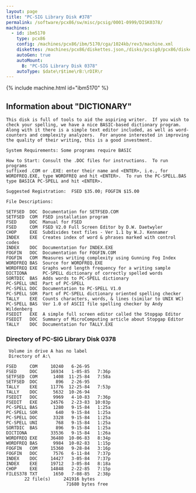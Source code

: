 ```yaml
---
layout: page
title: "PC-SIG Library Disk #378"
permalink: /software/pcx86/sw/misc/pcsig/0001-0999/DISK0378/
machines:
  - id: ibm5170
    type: pcx86
    config: /machines/pcx86/ibm/5170/cga/1024kb/rev3/machine.xml
    diskettes: /machines/pcx86/diskettes.json,/disks/pcsig0/pcx86/diskettes.json
    autoGen: true
    autoMount:
      B: "PC-SIG Library Disk 0378"
    autoType: $date\r$time\rB:\rDIR\r
---
```


{% include machine.html id="ibm5170" %}

## Information about "DICTIONARY"

    This disk is full of tools to aid the aspiring writer.  If you wish to
    check your spelling, we have a nice BASIC-based dictionary program.
    Along with it there is a simple text editor included, as well as word-
    counters and complexity analyzers.  For anyone interested in improving
    the quality of their writing, this is a good investment.
    
    System Requirements: Some programs require BASIC
    
    How to Start: Consult the .DOC files for instructions.  To run programs
    suffixed .COM or .EXE: enter their name and <ENTER>, i.e., for
    WORDFREQ.EXE, type WORDFREQ and hit <ENTER>.  To run the PC-SPELL.BAS
    type BASICA PC-SPELL and hit <ENTER>.
    
    Suggested Registration:  FSED $35.00; FOGFIN $15.00
    
    File Descriptions:
    
    SETFSED  DOC  Documentation for SETFSED.COM
    SETFSED  COM  FSED installation program
    FSED     DOC  Manual for FSED
    FSED     COM  FSED V2.0 Full Screen Editor by D.W. Daetwyler
    CHOP     EXE  Subdivides text files - Ver 1.1 by W.J. Kennamer
    INDEX    EXE  Creates index of word & phrases marked with control codes
    INDEX    DOC  Documentation for INDEX.EXE
    FOGFIN   DOC  Documentation for FOGFIN.COM
    FOGFIN   COM  Measures writing complexity using Gunning Fog Index
    WORDFREQ BAS  Source for WORDFREQ.EXE
    WORDFREQ EXE  Graphs word length frequency for a writing sample
    DICTIONA      PC-SPELL dictionary of correctly spelled words
    SORTDIC  BAS  Adds words to PC-SPELL dictionary
    PC-SPELL UNI  Part of PC-SPELL
    PC-SPELL DOC  Documentation to PC-SPELL V1.0
    PC-SPELL SOR  Part of PC-SPELL dictionary oriented spelling checker
    TALLY    EXE  Counts characters, words, & lines (similar to UNIX WC)
    PC-SPELL BAS  Ver 1.0 of ASCII file spelling checker by Andy Wildenberg
    FSEDIT   EXE  A simple full screen editor called the Stopgap Editor
    FSEDIT   DOC  Summary of MicroComputing article about Stopgap Editor
    TALLY    DOC  Documentation for TALLY.EXE

### Directory of PC-SIG Library Disk 0378

     Volume in drive A has no label
     Directory of A:\

    FSED     COM     10240   6-26-95
    FSED     DOC     16934   1-05-85   7:36p
    SETFSED  COM      1408  11-25-84   7:58a
    SETFSED  DOC       896   2-26-95
    TALLY    EXE     11776  12-25-84   7:53p
    TALLY    DOC      5632  10-26-94
    FSEDIT   DOC      9969   4-10-83   7:36p
    FSEDIT   EXE     24576   2-23-83  10:03p
    PC-SPELL BAS      1280   9-15-84   1:25a
    PC-SPELL SOR       640   9-15-84   1:25a
    PC-SPELL DOC      3328   9-15-84   1:25a
    PC-SPELL UNI       768   9-15-84   1:25a
    SORTDIC  BAS       896   9-15-84   1:25a
    DICTIONA         33536   9-15-84   1:26a
    WORDFREQ EXE     36480  10-06-83   8:34p
    WORDFREQ BAS      9984  10-02-83   1:15p
    FOGFIN   COM     15360   9-28-84   3:16p
    FOGFIN   DOC      7576   6-11-84   7:37p
    INDEX    DOC     14427   3-05-84   7:37p
    INDEX    EXE     19712   3-05-84   8:18a
    CHOP     EXE     14848   2-22-85   7:15p
    FILES378 TXT      1650   7-08-85   2:38p
           22 file(s)     241916 bytes
                           71680 bytes free
